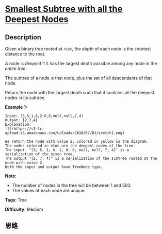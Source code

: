 # [Smallest Subtree with all the Deepest Nodes][title]

## Description

Given a binary tree rooted at `root`, the _depth_ of each node is the shortest
distance to the root.

A node is _deepest_ if it has the largest depth possible among  any node in
the _entire tree_.

The subtree of a node is that node, plus the set of all descendants of that
node.

Return the node with the largest depth such that it contains all the deepest
nodes in its subtree.



**Example 1:**
            Input: [3,5,1,6,2,0,8,null,null,7,4]    Output: [2,7,4]    Explanation:    ![](https://s3-lc-upload.s3.amazonaws.com/uploads/2018/07/01/sketch1.png)        We return the node with value 2, colored in yellow in the diagram.    The nodes colored in blue are the deepest nodes of the tree.    The input  "[3, 5, 1, 6, 2, 0, 8, null, null, 7, 4]" is a serialization of the given tree.    The output "[2, 7, 4]" is a serialization of the subtree rooted at the node with value 2.    Both the input and output have TreeNode type.    



**Note:**

  * The number of nodes in the tree will be between 1 and 500.
  * The values of each node are unique.


**Tags:** Tree

**Difficulty:** Medium

## 思路

[title]: https://leetcode.com/problems/smallest-subtree-with-all-the-deepest-nodes
